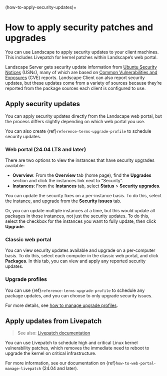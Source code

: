 (how-to-apply-security-updates)=
# How to apply security patches and upgrades

You can use Landscape to apply security updates to your client machines. This includes Livepatch for kernel patches within Landscape’s web portal.

Landscape Server gets security update information from [Ubuntu Security Notices](https://ubuntu.com/security/notices) (USNs), many of which are based on [Common Vulnerabilities and Exposures](https://www.cve.org/) (CVE) reports. Landscape Client can also report security updates, but these updates come from a variety of sources because they’re reported from the package sources each client is configured to use.

## Apply security updates

You can apply security updates directly from the Landscape web portal, but the process differs slightly depending on which web portal you use.

You can also create {ref}`reference-terms-upgrade-profile` to schedule security updates.

### Web portal (24.04 LTS and later)

There are two options to view the instances that have security upgrades available:

- **Overview**: From the **Overview** tab (home page), find the **Upgrades** section and click the instances link next to “Security”.
- **Instances**: From the **Instances** tab, select **Status** > **Security upgrades**.

You can update the security fixes on a per-instance basis. To do this, select the instance, and upgrade from the **Security issues** tab.

Or, you can update multiple instances at a time, but this would update all packages in those instances, not just the security updates. To do this, select the checkbox for the instances you want to fully update, then click **Upgrade**.

### Classic web portal

You can view security updates available and upgrade on a per-computer basis. To do this, select each computer in the classic web portal, and click **Packages**. In this tab, you can view and apply any reported security updates.

### Upgrade profiles

You can use {ref}`reference-terms-upgrade-profile` to schedule any package updates, and you can choose to only upgrade security issues.

For more details, see [how to manage upgrade profiles](/how-to-guides/web-portal/classic-web-portal/manage-computers.md#manage-upgrade-profiles).

## Apply updates from Livepatch

> See also: [Livepatch documentation](https://ubuntu.com/security/livepatch/docs)

You can use Livepatch to schedule high and critical Linux kernel vulnerability patches, which removes the immediate need to reboot to upgrade the kernel on critical infrastructure.

For more information, see our documentation on {ref}`how-to-web-portal-manage-livepatch` (24.04 and later).